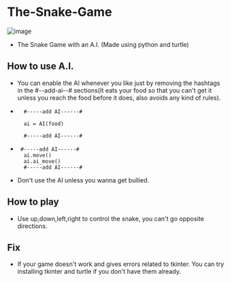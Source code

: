 # The-Snake-Game

![image](https://github.com/Bravo-ZR/The-Snake-Game/assets/102037087/63d5da67-6d8a-4aa6-b17b-d6dea697b710)


- The Snake Game with an A.I. (Made using python and turtle)

## How to use A.I.
- You can enable the AI whenever you like just by removing the hashtags in the #--add-ai--# sections(It eats your food so that you can't get it unless you reach the food before it does, also avoids any kind of rules).
- ```
    #-----add AI------#
    
    ai = AI(food)
    
    #-----add AI------#
  ```
- ```
   #-----add AI------#
    ai.move()
    ai.ai_move()
    #-----add AI------#
  ```
  
- Don't use the AI unless you wanna get bullied.
## How to play
- Use up,down,left,right to control the snake, you can't go opposite directions.
## Fix
- If your game doesn't work and gives errors related to tkinter. You can try installing tkinter and turtle if you don't have them already.
